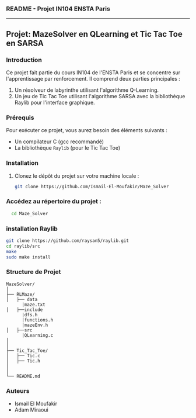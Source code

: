 ### README - Projet IN104 ENSTA Paris

---

## Projet: MazeSolver en QLearning et Tic Tac Toe en SARSA

### Introduction

Ce projet fait partie du cours IN104 de l'ENSTA Paris et se concentre sur l'apprentissage par renforcement. Il comprend deux parties principales :
1. Un résolveur de labyrinthe utilisant l'algorithme Q-Learning.
2. Un jeu de Tic Tac Toe utilisant l'algorithme SARSA avec la bibliothèque Raylib pour l'interface graphique.

### Prérequis

Pour exécuter ce projet, vous aurez besoin des éléments suivants :

- Un compilateur C (gcc recommandé)
- La bibliothèque `Raylib` (pour le Tic Tac Toe)

### Installation

1. Clonez le dépôt du projet sur votre machine locale :
   ```bash
   git clone https://github.com/Ismail-El-Moufakir/Maze_Solver
### Accédez au répertoire du projet :
```bash
  cd Maze_Solver
```
### installation Raylib
```bash
git clone https://github.com/raysan5/raylib.git
cd raylib/src
make
sudo make install
```
### Structure de Projet 
```plaintext
MazeSolver/
│
├── RLMaze/
│   ├── data
      |maze.txt
│   ├──include
      |dfs.h
      |functions.h
      |mazeEnv.h
│   ├──src
      |QLearning.c
│   
│
├── Tic_Tac_Toe/
│   ├── Tic.c
│   ├── Tic.h
│ 
│
└── README.md
```
### Auteurs
  - Ismail El Moufakir
  - Adam Miraoui


